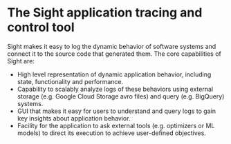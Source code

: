 # The Sight application tracing and control tool 


Sight makes it easy to log the dynamic behavior of software systems and 
connect it to the source code that generated them. The core capabilities of Sight are:
* High level representation of dynamic application behavior, including state, 
  functionality and performance.
* Capability to scalably analyze logs of these behaviors using external storage 
  (e.g. Google Cloud Storage avro files) and query (e.g. BigQuery) systems.
* GUI that makes it easy for users to understand and query logs to gain key
  insights about application behavior.
* Facility for the application to ask external tools (e.g. optimizers or ML
  models) to direct its execution to achieve user-defined objectives.

